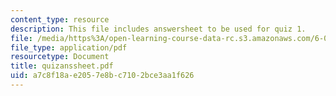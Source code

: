```yaml
---
content_type: resource
description: This file includes answersheet to be used for quiz 1.
file: /media/https%3A/open-learning-course-data-rc.s3.amazonaws.com/6-090-building-programming-experience-a-lead-in-to-6-001-january-iap-2005/a7c8f18ae2057e8bc7102bce3aa1f626_quizanssheet.pdf
file_type: application/pdf
resourcetype: Document
title: quizanssheet.pdf
uid: a7c8f18a-e205-7e8b-c710-2bce3aa1f626
---
```


